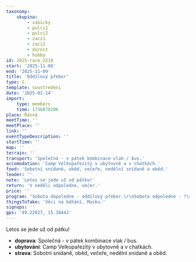 ```yaml
---
taxonomy:
    skupina:
        - zabicky
        - pulci1
        - pulci2
        - zaci1
        - zaci2
        - dorost
        - hobby
id: 2025-race_2218
start: '2025-11-08'
end: '2025-11-09'
title: 'Oddílový přebor'
type: S
template: soustredeni
date: '2025-01-14'
import:
    type: members
    time: 1736878206
place: Řásná
meetTime: ''
meetPlace: ''
link: ''
eventTypeDescription: ''
startTime: ''
map: ''
terrain: ''
transport: 'Společná - v pátek kombinace vlak / bus.'
accomodation: 'Camp Velkopařezitý v ubytovně a v chatkách.'
food: 'Sobotní snídaně, oběd, večeře, nedělní snídaně a oběd.'
leader: ''
note: 'Letos se jede už od pátku!'
return: 'V neděli odpoledne, večer.'
price: ''
program: "Sobota dopoledne - oddílový přebor.\r\nSobota odpoledne - ?\r\nSobota večer - vyhlášení nej. sezóny, oddílového přeboru...\r\nNeděle dopoledne - štafety"
thingsToTake: 'Věci na běhání. Masku.'
signups: ''
gps: '49.22827, 15.38442'
---
```


Letos se jede už od pátku!
* **doprava**: Společná - v pátek kombinace vlak / bus.
* **ubytování**: Camp Velkopařezitý v ubytovně a v chatkách.
* **strava**: Sobotní snídaně, oběd, večeře, nedělní snídaně a oběd.

